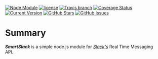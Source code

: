 [![Node Module](https://img.shields.io/badge/node.js-module-82bb22.svg?style=flat-square)](https://github.com/philliphenslee/smartslack)
[![license](http://img.shields.io/badge/license-MIT-blue.svg?style=flat-square)](https://raw.githubusercontent.com/philliphenslee/smartslack/master/LICENSE)
[![Travis branch](https://img.shields.io/travis/philliphenslee/smartslack/master.svg?style=flat-square)](https://travis-ci.org/philliphenslee/smartslack)
[![Coverage Status](https://coveralls.io/repos/philliphenslee/smartslack/badge.svg?branch=master&service=github)](https://coveralls.io/github/philliphenslee/smartslack?branch=master)
[![Current Version](https://img.shields.io/badge/version-0.0.1-red.svg?style=flat-square)](https://github.com/philliphenslee/smartslack)
[![GitHub Stars](https://img.shields.io/github/stars/philliphenslee/smartslack.svg?style=flat-square)](https://github.com/philliphenslee/smartslack/stargazers)
[![GitHub Issues](https://img.shields.io/github/issues/philliphenslee/smartslack.svg?style=flat-square)](https://github.com/philliphenslee/smartslack/issues)

# Summary
***SmartSlack*** is a simple node.js module for [*Slack's*](https://slack.com) Real Time Messaging API.

